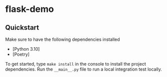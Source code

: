 # flask-demo

## Quickstart

Make sure to have the following dependencies installed
- [Python 3.10]
- [Poetry]

To get started, type `make install` in the console to install the project dependencies. Run the `__main__.py` file to run a local integration test locally.
